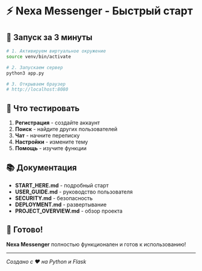 # ⚡ Nexa Messenger - Быстрый старт

## 🚀 Запуск за 3 минуты

```bash
# 1. Активируем виртуальное окружение
source venv/bin/activate

# 2. Запускаем сервер
python3 app.py

# 3. Открываем браузер
# http://localhost:8080
```

## 🎯 Что тестировать

1. **Регистрация** - создайте аккаунт
2. **Поиск** - найдите других пользователей  
3. **Чат** - начните переписку
4. **Настройки** - измените тему
5. **Помощь** - изучите функции

## 📚 Документация

- **START_HERE.md** - подробный старт
- **USER_GUIDE.md** - руководство пользователя
- **SECURITY.md** - безопасность
- **DEPLOYMENT.md** - развертывание
- **PROJECT_OVERVIEW.md** - обзор проекта

## 🌟 Готово!

**Nexa Messenger** полностью функционален и готов к использованию!

---

*Создано с ❤️ на Python и Flask*
